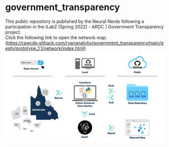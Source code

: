 # government_transparency
This public repository is published by the Neural Nerds following a participation in the iLab2 (Spring 2022) - ARDC | Government Transparency project. \
Click the following link to open the network map.
(https://rawcdn.githack.com/ryananalytix/government_transparency/main/gephi/prototype_1.1/network/index.html)
![alt text](https://github.com/ryananalytix/government_transparency/blob/main/NN_project_implemenation.png?raw=true)
